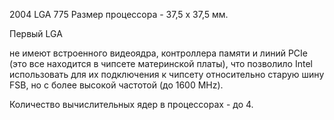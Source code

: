 2004
LGA 775
Размер процессора - 37,5 х 37,5 мм.

Первый LGA

не имеют встроенного видеоядра, контроллера памяти и линий PCIe (это все находится в чипсете материнской платы), что позволило Intel использовать для их подключения к чипсету относительно старую шину FSB, но с более высокой частотой (до 1600 MHz).

Количество вычислительных ядер в процессорах - до 4.
